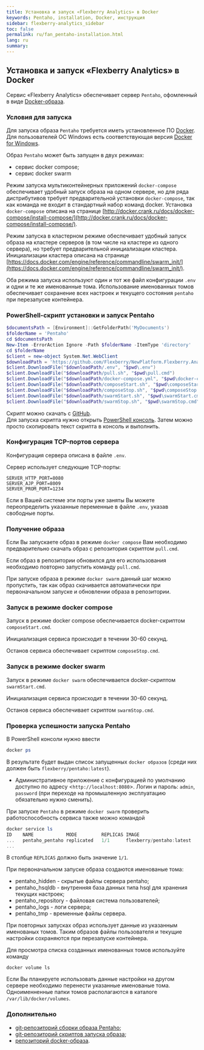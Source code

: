 ```yaml
---
title: Установка и запуск «Flexberry Analytics» в Docker
keywords: Pentaho, installation, Docker, инструкция
sidebar: flexberry-analytics_sidebar
toc: false
permalink: ru/fan_pentaho-installation.html
lang: ru
summary:
---
```


## Установка и запуск «Flexberry Analytics» в Docker

Сервис «Flexberry Analytics» обеспечивает сервер `Pentaho`, офомленный в виде [Docker-образа](https://hub.docker.com/r/flexberry/pentaho/).

### Условия для запуска

Для запуска образа `Pentaho` требуется иметь установленное ПО [Docker](https://docs.docker.com). Для пользователей ОС Windows есть соответствующая версия [Docker for Windows](https://docs.docker.com/docker-for-windows/install/).

Образ `Pentaho` может быть запущен в двух режимах:
- сервис docker compose;
- сервис docker swarm

Режим запуска мультиконтейнерных приложений `docker-compose` обеспечивает удобный запуск образа на одном сервере, но для ряда дистрибутивов требует предварительной установки `docker-compose`,
так как команда  не входит в стандартный набор команд docker.
Установка `docker-compose` описана на странице [http://docker.crank.ru/docs/docker-compose/install-compose/](http://docker.crank.ru/docs/docker-compose/install-compose/).

Режим запуска в кластерном режиме обеспечивает удобный запуск образа на кластере серверов (в том числе на кластере из одного сервера), но требует предварительной инициализации кластера.
Инициализации кластера описана на странице [https://docs.docker.com/engine/reference/commandline/swarm_init/](https://docs.docker.com/engine/reference/commandline/swarm_init/).

Оба режима запуска используют один и тот же файл конфигурации `.env` и одни и те же именованные тома.
Использование именованных томов обеспечивает сохранение всех настроек и текущего состояния `pentaho` при перезапуске контейнера.

### PowerShell-скрипт установки и запуск Pentaho

```powershell
$documentsPath = [Environment]::GetFolderPath('MyDocuments')
$folderName = 'Pentaho'
cd $documentsPath
New-Item -ErrorAction Ignore -Path $folderName -ItemType 'directory'
cd $folderName
$client = new-object System.Net.WebClient
$downloadPath = 'https://github.com/Flexberry/NewPlatform.Flexberry.Analytics/tree/master/pentaho'
$client.DownloadFile("$downloadPath/.env", "$pwd\.env")
$client.DownloadFile("$downloadPath/pull.sh", "$pwd\pull.cmd")
$client.DownloadFile("$downloadPath/docker-compose.yml", "$pwd\docker-compose.yml")
$client.DownloadFile("$downloadPath/composeStart.sh", "$pwd\composeStart.cmd")
$client.DownloadFile("$downloadPath/composeStop.sh", "$pwd\composeStop.cmd")
$client.DownloadFile("$downloadPath/swarmStart.sh", "$pwd\swarmStart.cmd")
$client.DownloadFile("$downloadPath/swarmStop.sh", "$pwd\swarmStop.cmd")
```

Скрипт можно скачать с [GitHub](https://raw.githubusercontent.com/Flexberry/NewPlatform.Flexberry.Analytics/master/pentaho/getPentaho.ps1).  
Для запуска скрипта нужно открыть [PowerShell консоль](https://docs.microsoft.com/ru-ru/powershell/scripting/setup/starting-windows-powershell?view=powershell-6). Затем можно просто скопировать текст скрипта в консоль и выполнить.

### Конфигурация TCP-портов сервера

Конфигурация сервера описана в файле `.env`.

Сервер использует следующие TCP-порты:
```
SERVER_HTTP_PORT=8080
SERVER_AJP_PORT=8009
SERVER_PROM_PORT=1234
```

Если в Вашей системе эти порты уже заняты Вы можете переопределить указанные переменные в файле `.env`, указав свободные порты.

### Получение образа

Если Вы запускаете образ в режиме `docker compose` Вам необходимо предварительно скачать образ с репозитория скриптом `pull.cmd`.

Если образ в репозитории обновился для его использования необходимо повторно запустить команду `pull.cmd`.

При запуске образа в режиме `docker swarm` данный шаг можно пропустить, так как образ скачивается автоматически при первоначальном запуске и
обновлении образа в репозитории.

### Запуск в режиме docker compose

 Запуск в режиме docker compose обеспечивается docker-скриптом `composeStart.cmd`.

 Инициализация сервиса происходит в течении 30-60 секунд.

 Останов сервиса обеспечивает скриптом `composeStop.cmd`.

### Запуск в режиме docker swarm

 Запуск в режиме `docker swarm` обеспечивается docker-скриптом `swarmStart.cmd`.

 Инициализация сервиса происходит в течении 30-60 секунд.

 Останов сервиса обеспечивает скриптом `swarmStop.cmd`.
 
 
### Проверка успешности запуска Pentaho

В PowerShell консоли нужно ввести 
```powershell
docker ps
```

В результате будет выдан список запущенных `docker образов` (среди них должен быть `flexberry/pentaho:latest`).
* Административное приложение с конфигурацией по умолчанию доступно по адресу <`http://localhost:8080`>. Логин и пароль: `admin`, `password` (при переходе на промышленную эксплуатацию обязательно нужно сменить).

При запуске `Pentaho` в режиме `docker swarm` проверить работоспособность сервиса также можно командой
```powershell
docker service ls
ID    NAME            MODE         REPLICAS IMAGE                      PORTS
...   pentaho_pentaho replicated   1/1      flexberry/pentaho:latest   ...
...
```
В столбце `REPLICAS` должно быть значение `1/1`.

При первоначальном запуске образа создаются именованые тома:
- pentaho_hidden - скрытые файлы сервера pentaho;
- pentaho_hsqldb - внутренняя база данных типа  hsql для хранения текущих настроек;
- pentaho_repository - файловая система пользователей;
- pentaho_logs - логи сервера;
- pentaho_tmp - временные файлы сервера.

При повторных запусках образ использует данные из указанным именованых томов.
Таким образов файлы пользователя и текущие настройки сохраняются при перезапуске контейнера.

Для просмотра списка созданных именованных томов используйте команду
```
docker volume ls
```

Если Вы планируете использовать данные настройки на другом сервере необходимо перенести указанные именованые тома.
Одноименненные папки томов располагаются в каталоге `/var/lib/docker/volumes`.

### Дополнительно

- [git-репозиторий сборки образа Pentaho](https://github.com/Flexberry/dockerfiles/blob/master/pentaho/README_ru.md);
- [git-репозиторий скриптов запуска образа](https://github.com/Flexberry/NewPlatform.Flexberry.Analytics/tree/master/pentaho);
- [репозиторий docker-образа](https://hub.docker.com/r/flexberry/pentaho/).

